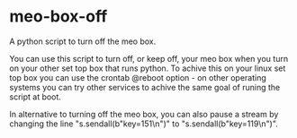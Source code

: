 # meo-box-off
A python script to turn off the meo box.

You can use this script to turn off, or keep off, your meo box when you turn on your other set top box that runs python.
To achive this on your linux set top box you can use the crontab @reboot option - on other operating systems you can try other services to achive the same goal of runing the script at boot.

In alternative to turning off the meo box, you can also pause a stream by changing the line "s.sendall(b"key=151\n")" to "s.sendall(b"key=119\n")".
